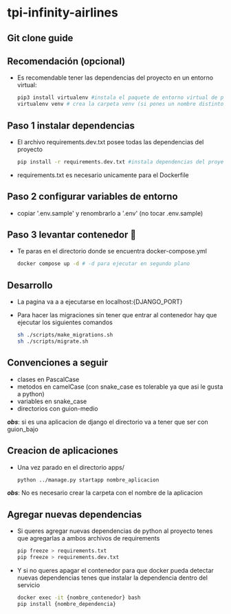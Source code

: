 # tpi-infinity-airlines

## Git clone guide

## Recomendación (opcional)

- Es recomendable tener las dependencias del proyecto en un entorno virtual:

    ```bash
    pip3 install virtualenv #instala el paquete de entorno virtual de python
    virtualenv venv # crea la carpeta venv (si pones un nombre distinto agregarlo al .gitignore)
    ```

## Paso 1 instalar dependencias

- El archivo requirements.dev.txt posee todas las dependencias del proyecto
    ```bash
    pip install -r requirements.dev.txt #instala dependencias del proyecto

- requirements.txt es necesario unicamente para el Dockerfile


## Paso 2 configurar variables de entorno 

- copiar '.env.sample' y renombrarlo a '.env' (no tocar .env.sample) 


## Paso 3 levantar contenedor 🐋

- Te paras en el directorio donde se encuentra docker-compose.yml
    ```bash
    docker compose up -d # -d para ejecutar en segundo plano
    ```

## Desarrollo
- La pagina va a a ejecutarse en localhost:{DJANGO_PORT}
- Para hacer las migraciones sin tener que entrar al contenedor hay que ejecutar los siguientes comandos 

    ```bash
    sh ./scripts/make_migrations.sh
    sh ./scripts/migrate.sh
    ```


## Convenciones a seguir

- clases en PascalCase
- metodos en camelCase (con snake_case es tolerable ya que asi le gusta a python)
- variables en snake_case
- directorios con guion-medio 

***obs***:  si es una aplicacion de django el directorio va a tener que ser con guion_bajo 


## Creacion de aplicaciones


- Una vez parado en el directorio apps/

     ```bash
    python ../manage.py startapp nombre_aplicacion
    ```
***obs***: No es necesario crear la carpeta con el nombre de la aplicacion

## Agregar nuevas dependencias 

- Si queres agregar nuevas dependencias de python al proyecto tenes que agregarlas a ambos archivos de requirements

    ```bash
    pip freeze > requirements.txt
    pip freeze > requirements.dev.txt
    ```
- Y si no queres apagar el contenedor para que docker pueda detectar nuevas dependencias tenes que instalar la dependencia dentro del servicio

    ```bash
    docker exec -it {nombre_contenedor} bash
    pip install {nombre_dependencia}
    ```

